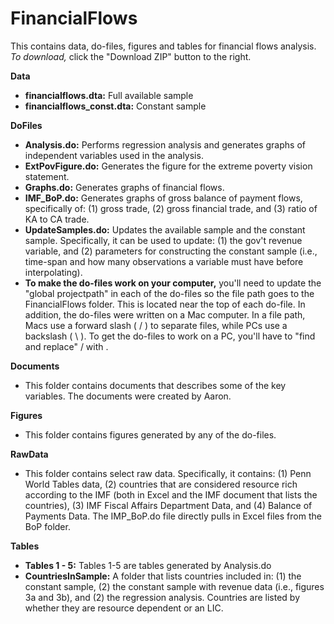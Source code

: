 # FinancialFlows

This contains data, do-files, figures and tables for financial flows analysis. *To download,* click the "Download ZIP" button to the right.  

**Data**
* **financialflows.dta:** Full available sample
* **financialflows_const.dta:** Constant sample

**DoFiles**
* **Analysis.do:** Performs regression analysis and generates graphs of independent variables used in the analysis. 
* **ExtPovFigure.do:** Generates the figure for the extreme poverty vision statement.
* **Graphs.do:** Generates graphs of financial flows.
* **IMF_BoP.do:** Generates graphs of gross balance of payment flows, specifically of: (1) gross trade, (2) gross financial trade, and (3) ratio of KA to CA trade. 
* **UpdateSamples.do:** Updates the available sample and the constant sample. Specifically, it can be used to update: (1)  the gov't revenue variable, and (2) parameters for constructing the constant sample (i.e., time-span and how many observations a variable must have before interpolating).
* **To make the do-files work on your computer,** you'll need to update the "global projectpath" in each of the do-files so the file path goes to the FinancialFlows folder. This is located near the top of each do-file. In addition, the do-files were written on a Mac computer. In a file path, Macs use a forward slash ( / ) to separate files, while PCs use a backslash ( \ ). To get the do-files to work on a PC, you'll have to "find and replace" / with \.    

**Documents**
* This folder contains documents that describes some of the key variables. The documents were created by Aaron. 

**Figures**
* This folder contains figures generated by any of the do-files. 

**RawData**
* This folder contains select raw data. Specifically, it contains: (1) Penn World Tables data, (2) countries that are considered resource rich according to the IMF (both in Excel and the IMF document that lists the countries), (3) IMF Fiscal Affairs Department Data, and (4) Balance of Payments Data. The IMP_BoP.do file directly pulls in Excel files from the BoP folder.   

**Tables**
* **Tables 1 - 5:** Tables 1-5 are tables generated by Analysis.do 
* **CountriesInSample:** A folder that lists countries included in: (1) the constant sample, (2) the constant sample with revenue data (i.e., figures 3a and 3b), and (2) the regression analysis. Countries are listed by whether they are resource dependent or an LIC.

